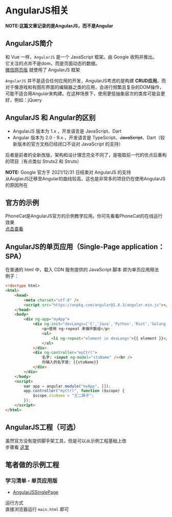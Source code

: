 # AngularJS相关

**NOTE:这篇文章记录的是AngularJS，而不是Angular**

## AngularJS简介
和 Vue 一样，``AngularJS`` 是一个 JavaScript 框架。由 Google 收购并推出。  
它关注的点并不是dom，而是页面动态的数据。  
[微信网页版](https://wx.qq.com/) 就使用了 AngularJS 框架

``AngularJS`` 并不是适合任何应用的开发，AngularJS考虑的是构建 **CRUD应用**。而对于像游戏和有图形界面的编辑器之类的应用，会进行频繁且复杂的DOM操作，可能不适合用Angular来构建。在这种场景下，使用更低抽象层次的类库可能会更好，例如：jQuery

## AngularJS 和 Angular的区别
- AngularJS 版本为 1.x ，开发语言是 JavaScript、Dart
- Angular 版本为 2.0 - 9.x ，开发语言是 TypeScript、~~JavaScript~~、Dart（较新版本的官方文档已经闭口不谈对 JavaScript 的支持）

后者是前者的全新改版，架构和设计理念完全不同了，是吸取前一代的优点后重构的项目（有点类似 Struts2 和 Struts）

**NOTE:** Google 官方于 2021/12/31 日结束对 AngularJS 的支持  
从AuglarJS迁移至Angular的曲线较高，这也是非常多的项目仍在使用AngularJS的原因所在

## 官方的示例
PhoneCat是AngularJS官方的示例教学应用。你可先看看PhoneCat的在线运行效果  
[点击查看](https://www.angularjs.net.cn/Examples/PhoneCat/#!/phones)

## AngularJS的单页应用（Single-Page application：SPA）
在普通的 html 中，载入 CDN 服务提供的 JavaScript 脚本 即为单页应用用法  
例子：
```html
<!doctype html>
<html>
    <head>
        <meta charset="utf-8" />
        <script src="https://unpkg.com/angular@1.8.3/angular.min.js"></script>
    </head>
    <body>
        <div ng-app="myApp">
            <div ng-init="devLangs=['C','Java','Python','Rust','Golang','Kotlin']">
                <p>使用 ng-repeat 来循环数组</p>
                <ul>
                    <li ng-repeat="element in devLangs">{{ element }}</li>
                </ul>
            </div>
            <div ng-controller="myCtrl">
                名字: <input ng-model="stuName" /><br />
                你输入的名字是: {{stuName}}
            </div>
        </div>
    </body>
    <script>
        var app = angular.module("myApp", []);
        app.controller("myCtrl", function ($scope) {
            $scope.stuName = "王二麻子";
        });
    </script>
</html>
```

## AngularJS工程（可选）
虽然官方没有提供脚手架工具，但是可以从示例工程基础上改  
步骤看 [这里](https://www.angularjs.net.cn/phonecat/)

## 笔者做的示例工程

### 学习清单 - 单页应用版
 - [AngularJSSinglePage](./AngularJSSinglePage)

运行方式  
直接浏览器运行 ``main.html`` 即可

